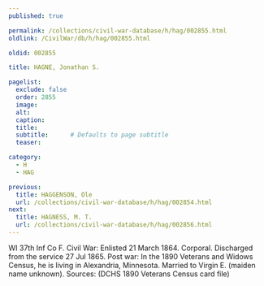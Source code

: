 ```yaml
---
published: true

permalink: /collections/civil-war-database/h/hag/002855.html
oldlink: /CivilWar/db/h/hag/002855.html

oldid: 002855

title: HAGNE, Jonathan S.

pagelist:
  exclude: false
  order: 2855
  image: 
  alt:
  caption:
  title:
  subtitle:      # Defaults to page subtitle
  teaser:

category: 
  - H 
  - HAG

previous:
  title: HAGGENSON, Ole
  url: /collections/civil-war-database/h/hag/002854.html  
next:
  title: HAGNESS, M. T.
  url: /collections/civil-war-database/h/hag/002856.html   
---
```

WI 37th Inf Co F. Civil War: Enlisted 21 March 1864. Corporal. Discharged from the service 27 Jul 1865. Post war: In the 1890 Veterans and Widows Census, he is living in Alexandria, Minnesota. Married to Virgin E. (maiden name unknown). Sources: (DCHS 1890 Veterans Census card file)